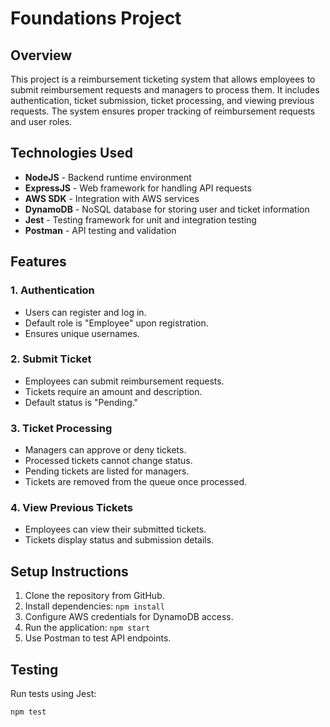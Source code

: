 # Foundations Project

## Overview
This project is a reimbursement ticketing system that allows employees to submit reimbursement requests and managers to process them. It includes authentication, ticket submission, ticket processing, and viewing previous requests. The system ensures proper tracking of reimbursement requests and user roles.

## Technologies Used
- **NodeJS** - Backend runtime environment
- **ExpressJS** - Web framework for handling API requests
- **AWS SDK** - Integration with AWS services
- **DynamoDB** - NoSQL database for storing user and ticket information
- **Jest** - Testing framework for unit and integration testing
- **Postman** - API testing and validation

## Features
### 1. Authentication
- Users can register and log in.
- Default role is "Employee" upon registration.
- Ensures unique usernames.

### 2. Submit Ticket
- Employees can submit reimbursement requests.
- Tickets require an amount and description.
- Default status is "Pending."

### 3. Ticket Processing
- Managers can approve or deny tickets.
- Processed tickets cannot change status.
- Pending tickets are listed for managers.
- Tickets are removed from the queue once processed.

### 4. View Previous Tickets
- Employees can view their submitted tickets.
- Tickets display status and submission details.

## Setup Instructions
1. Clone the repository from GitHub.
2. Install dependencies: `npm install`
3. Configure AWS credentials for DynamoDB access.
4. Run the application: `npm start`
5. Use Postman to test API endpoints.

## Testing
Run tests using Jest:
```sh
npm test
```




